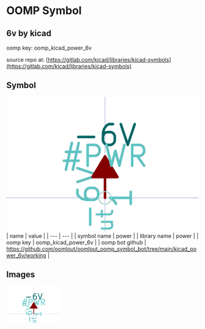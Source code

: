 # OOMP Symbol  
## 6v  by kicad  
  
oomp key: oomp_kicad_power_6v  
  
source repo at: [https://gitlab.com/kicad/libraries/kicad-symbols](https://gitlab.com/kicad/libraries/kicad-symbols)  
## Symbol  
  
[![working.png](working_600.png)](working.png)  
| name | value | 
| --- | --- | 
| symbol name | power | 
| library name | power | 
| oomp key | oomp_kicad_power_6v | 
| oomp bot github | https://github.com/oomlout/oomlout_oomp_symbol_bot/tree/main/kicad_power_6v/working | 
## Images  
  
[![working.png](working_140.png)](working.png)  
